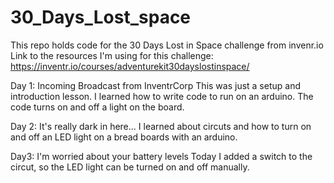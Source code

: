# 30_Days_Lost_space
This repo holds code for the 30 Days Lost in Space challenge from invenr.io
Link to the resources I'm using for this challenge: https://inventr.io/courses/adventurekit30dayslostinspace/

Day 1: Incoming Broadcast from InventrCorp
  This was just a setup and introduction lesson. I learned how to write code to run on an arduino. The code turns on and off a light on the board.
  
Day 2: It's really dark in here...
  I learned about circuts and how to turn on and off an LED light on a bread boards with an arduino. 

Day3: I'm worried about your battery levels
  Today I added a switch to the circut, so the LED light can be turned on and off manually. 
  

